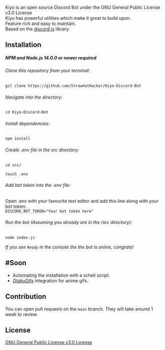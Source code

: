Kiyo is an open source Discord Bot under the GNU General Public License v3.0 License  <br/>
Kiyo has powerful utilities which make it great to build upon. <br/>
Feature rich and easy to maintain. <br/>
Based on the [discord.js](https://github.com/discordjs/discord.js) library.

## Installation
##### NPM and Node.js 14.0.0 or newer required
###### Clone this repository from your terminal:
```shell
git clone https://github.com/StrawHatHacker/Kiyo-Discord-Bot
```
###### Navigate into the directory:
```shell
cd Kiyo-Discord-Bot
```
###### Install dependencies:
```shell
npm install
```
###### Create .env file in the src directory:
```shell
cd src/
```
```shell
touch .env
```
###### Add bot token into the .env file:
Open .env with your favourite text editor and add this line along with your bot token: <br/>
`DISCORD_BOT_TOKEN="Your bot token here"`
###### Run the bot (Assuming you already are in the /src directory):
```shell
node index.js 
```
*If you see `Ready` in the console the the bot is online, congrats!*

## #Soon
* Automating the installation with a schell script.
* [OtakuGifs](https://otakugifs.xyz/) integration for anime gifs.

## Contribution
You can open pull requests on the `main` branch. They will take around 1 week to review.

## License
[GNU General Public License v3.0 License](https://github.com/StrawHatHacker/Kiyo-Discord-Bot/blob/main/LICENSE)
